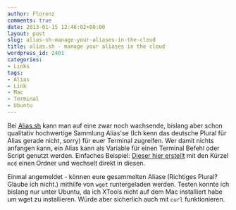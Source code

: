 ```yaml
---
author: Florenz
comments: true
date: 2013-01-15 12:46:02+00:00
layout: post
slug: alias-sh-manage-your-aliases-in-the-cloud
title: alias.sh - manage your aliases in the cloud
wordpress_id: 2401
categories:
- Links
tags:
- Alias
- Link
- Mac
- Terminal
- Ubuntu
---
```


Bei [Alias.sh](http://www.alias.sh) kann man auf eine zwar noch wachsende, bislang aber schon qualitativ hochwertige Sammlung Alias'se (Ich kenn das deutsche Plural für Alias gerade nicht, sorry) für euer Terminal zugreifen. 
Wer damit nichts anfangen kann, ein Alias kann als Variable für einen Terminal Befehl oder Script genutzt werden. Einfaches Beispiel: [Dieser hier erstellt](http://alias.sh/make-and-cd-directory) mit den Kürzel `mcd` einen Ordner und wechselt direkt in diesen.





Einmal angemeldet - können eure gesammelten Aliase (Richtiges Plural? Glaube ich nicht.) mithilfe von `wget` runtergeladen werden. Testen konnte ich bislang nur unter Ubuntu, da ich XTools nicht auf dem Mac installiert habe um wget zu installieren. Würde aber sicherlich auch mit `curl` funktionieren.



